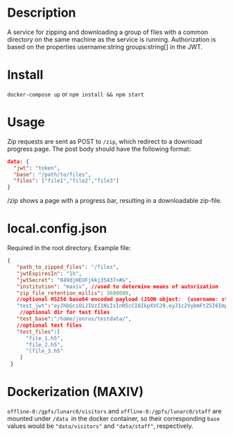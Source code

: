 # Description
A service for zipping and downloading a group of files with a common directory on the same machine as the service is running. Authorization is based on the properties username:string groups:string[] in the JWT.

# Install
`docker-compose up` or `npm install && npm start`

# Usage
Zip requests are sent as POST to `/zip`, which redirect to a download progress page. The post body should have the following format:

```json
data: {
  "jwt": "token",
  "base": "/path/to/files",
  "files": ["file1","file2","file3"]
}
```
/zip shows a page with a progress bar, resulting in a downloadable zip-file.

# local.config.json
Required in the root directory. Example file:

```json
{  
   "path_to_zipped_files": "/files",
   "jwtExpiresIn": "1h",
   "jwtSecret": "849djHEUFjkkj35437¤#&",
   "institution": "maxiv", //used to determine means of autorization
   "zip_file_retention_millis": 3600000,
   //optional HS256 base64 encoded payload (JSON object:  {username: string, groups: string[]})
   "test_jwt":"eyJhbGciOiJIUzI1NiIsInR5cCI6IkpXVCJ9.eyJ1c2VybmFtZSI6ImpvbmFzIiwiZ3JvdXBzIjpbInRlc3QxIiwidGVzdDIiXX0.aaQtE8-Up6eR2h4Q5ZrWJBzeWIVg-uSmQfuuBbk4zXg", 
    //optional dir for test files
   "test_base":"/home/jonros/testdata/",
   //optional test files
   "test_files":[  
      "file_1.h5", 
      "file_2.h5", 
      "[file_3.h5" 
    ]
 }
 ```
# Dockerization (MAXIV)
`offline-0:/gpfs/lunarc0/visitors` and `offline-0:/gpfs/lunarc0/staff` are mounted  under `/data `in the docker container, so their corresponding `base` values would  be `"data/visitors"` and `"data/staff"`, respectively.